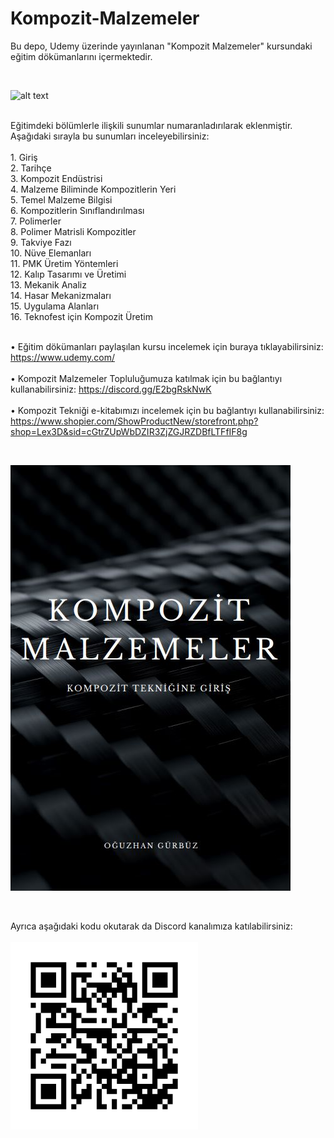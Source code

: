 # Kompozit-Malzemeler
Bu depo, Udemy üzerinde yayınlanan "Kompozit Malzemeler" kursundaki eğitim dökümanlarını içermektedir. 


<br>


![alt text](https://github.com/grboguz/Kompozit-Malzemeler/blob/main/composite_material_stress.gif)

<br>
Eğitimdeki bölümlerle ilişkili sunumlar numaranladırılarak eklenmiştir. Aşağıdaki sırayla bu sunumları inceleyebilirsiniz:<br><br>
1. Giriş<br>
2. Tarihçe<br>
3. Kompozit Endüstrisi<br>
4. Malzeme Biliminde Kompozitlerin Yeri<br>
5. Temel Malzeme Bilgisi<br>
6. Kompozitlerin Sınıflandırılması<br>
7. Polimerler<br>
8. Polimer Matrisli Kompozitler<br>
9. Takviye Fazı<br>
10. Nüve Elemanları<br>
11. PMK Üretim Yöntemleri<br>
12. Kalıp Tasarımı ve Üretimi<br>
13. Mekanik Analiz<br>
14. Hasar Mekanizmaları<br>
15. Uygulama Alanları<br>
16. Teknofest için Kompozit Üretim<br><br>

• Eğitim dökümanları paylaşılan kursu incelemek için buraya tıklayabilirsiniz: https://www.udemy.com/ <br><br>
• Kompozit Malzemeler Topluluğumuza katılmak için bu bağlantıyı kullanabilirsiniz: https://discord.gg/E2bgRskNwK <br><br>
• Kompozit Tekniği e-kitabımızı incelemek için bu bağlantıyı kullanabilirsiniz: https://www.shopier.com/ShowProductNew/storefront.php?shop=Lex3D&sid=cGtrZUpWbDZIR3ZjZGJRZDBfLTFfIF8g <br>

<br>


![alt text](https://github.com/grboguz/Kompozit-Malzemeler/blob/main/E-Kitap.JPG)

<br>


Ayrıca aşağıdaki kodu okutarak da Discord kanalımıza katılabilirsiniz:<br><br>
![alt text](https://github.com/grboguz/Kompozit-Malzemeler/blob/main/Discord_QR.png)
